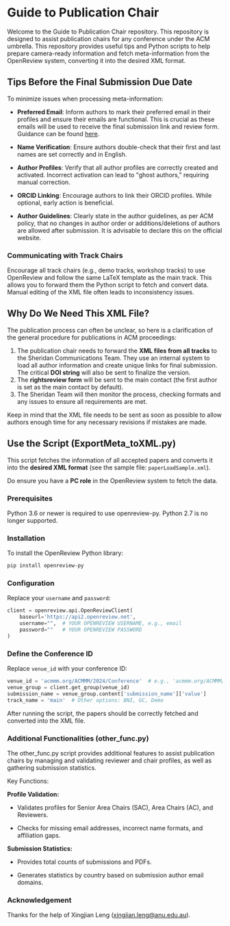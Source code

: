 
# Guide to Publication Chair

Welcome to the Guide to Publication Chair repository. This repository is designed to assist publication chairs for any conference under the ACM umbrella. This repository provides useful tips and Python scripts to help prepare camera-ready information and fetch meta-information from the OpenReview system, converting it into the desired XML format.

## Tips Before the Final Submission Due Date

To minimize issues when processing meta-information:

- **Preferred Email**: Inform authors to mark their preferred email in their profiles and ensure their emails are functional. This is crucial as these emails will be used to receive the final submission link and review form. Guidance can be found [here](https://docs.openreview.net/getting-started/creating-an-openreview-profile/add-or-remove-an-email-address-from-your-profile).

- **Name Verification**: Ensure authors double-check that their first and last names are set correctly and in English.

- **Author Profiles**: Verify that all author profiles are correctly created and activated. Incorrect activation can lead to "ghost authors," requiring manual correction.

- **ORCID Linking**: Encourage authors to link their ORCID profiles. While optional, early action is beneficial.

- **Author Guidelines**: Clearly state in the author guidelines, as per ACM policy, that no changes in author order or additions/deletions of authors are allowed after submission. It is advisable to declare this on the official website.

### Communicating with Track Chairs

Encourage all track chairs (e.g., demo tracks, workshop tracks) to use OpenReview and follow the same LaTeX template as the main track. This allows you to forward them the Python script to fetch and convert data. Manual editing of the XML file often leads to inconsistency issues.

## Why Do We Need This XML File?
The publication process can often be unclear, so here is a clarification of the general procedure for publications in ACM proceedings:

1. The publication chair needs to forward the **XML files from all tracks** to the Sheridan Communications Team. They use an internal system to load all author information and create unique links for final submission. The critical **DOI string** will also be sent to finalize the version.
2. The **rightsreview form** will be sent to the main contact (the first author is set as the main contact by default).
3. The Sheridan Team will then monitor the process, checking formats and any issues to ensure all requirements are met.

Keep in mind that the XML file needs to be sent as soon as possible to allow authors enough time for any necessary revisions if mistakes are made.



## Use the Script (ExportMeta_toXML.py) 
This script fetches the information of all accepted papers and converts it into the **desired XML format** (see the sample file: `paperLoadSample.xml`).

Do ensure you have a **PC role** in the OpenReview system to fetch the data.

### Prerequisites

Python 3.6 or newer is required to use openreview-py. Python 2.7 is no longer supported.

### Installation

To install the OpenReview Python library:
```bash
pip install openreview-py
```

### Configuration

Replace your `username` and `password`:
```python
client = openreview.api.OpenReviewClient(
    baseurl='https://api2.openreview.net',
    username="",  # YOUR OPENREVIEW USERNAME, e.g., email
    password=""   # YOUR OPENREVIEW PASSWORD
)
```

### Define the Conference ID

Replace `venue_id` with your conference ID:
```python
venue_id = 'acmmm.org/ACMMM/2024/Conference'  # e.g., 'acmmm.org/ACMMM/2024/Track/Demo'
venue_group = client.get_group(venue_id)
submission_name = venue_group.content['submission_name']['value']
track_name = 'main'  # Other options: BNI, GC, Demo
```

After running the script, the papers should be correctly fetched and converted into the XML file.



### Additional Functionalities (other_func.py)

The other_func.py script provides additional features to assist publication chairs by managing and validating reviewer and chair profiles, as well as gathering submission statistics.

Key Functions:

**Profile Validation:**

- Validates profiles for Senior Area Chairs (SAC), Area Chairs (AC), and Reviewers.

- Checks for missing email addresses, incorrect name formats, and affiliation gaps.

**Submission Statistics:**

- Provides total counts of submissions and PDFs.

- Generates statistics by country based on submission author email domains.


### Acknowledgement
Thanks for the help of Xingjian Leng (xingjian.leng@anu.edu.au).